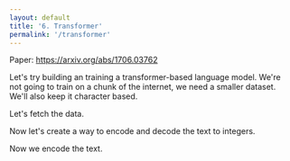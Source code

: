 ```yaml
---
layout: default
title: '6. Transformer'
permalink: '/transformer'
---
```


Paper: https://arxiv.org/abs/1706.03762

Let's try building an training a transformer-based language model. We're not
going to train on a chunk of the internet, we need a smaller dataset. We'll also
keep it character based.

Let's fetch the data.

<script>
const response = await fetch('https://raw.githubusercontent.com/karpathy/char-rnn/master/data/tinyshakespeare/input.txt');
const text = await response.text();
</script>

Now let's create a way to encode and decode the text to integers.

<script>
const indexToCharMap = [ ...new Set( text ) ].sort();
const stringToCharMap = {};
for ( let i = indexToCharMap.length; i--; ) {
    stringToCharMap[ indexToCharMap[ i ] ] = i;
}
const vocabSize = indexToCharMap.length;

function encode( text ) {
    return [ ...text ].map( ( char ) => stringToCharMap[ char ] );
}

function decode( indices ) {
    return indices.map( ( index ) => indexToCharMap[ index ] ).join('');
}
</script>

Now we encode the text.

<script>
import { random, sample, softmax, softmaxByRow, transpose } from './1-bigram-utils.js';
import { buildDataSet, Value, miniBatch, createLossesGraph, matMul, FloatMatrix, IntMatrix, createFloatMatrix } from './3-0-makemore-MLP-utils.js';

const n = Math.floor( text.length * 0.9 );
const trainData = new IntMatrix( encode( text.slice( 0, n ) ) ).reshape( [ n ] );
const valData = new IntMatrix( encode( text.slice( n ) ) ).reshape( [ text.length - n ] );
</script>

<script>
const blockSize = 8;
const batchSize = 4;

function getBatch( split ) {
    const data = split === 'train' ? trainData : valData;
    const ix = Array.from( { length: batchSize }, () => Math.floor( Math.random() * ( data.length - blockSize ) ) );
    return [
        new IntMatrix( ix.flatMap( ( i ) => Array.from( data ).slice( i, i + blockSize ) ) ).reshape( [ batchSize, blockSize ] ),
        new IntMatrix( ix.flatMap( ( i ) => Array.from( data ).slice( i + 1, i + blockSize + 1 ) ) ).reshape( [ batchSize, blockSize ] )
    ];
}

const [ x, y ] = getBatch( 'train' );
</script>

<script>
import { Embedding, Linear, Sequential, Tanh } from './3-4-layer-organisation-utils.js'; 
import { LinearBroadcast } from './5-wavenet-utils.js';

Value.addOperation( 'attentionHead', async (
    k, // (B, T, C)
    q, // (B, T, C)
    v, // (B, T, C)
) => {
    const [ B, T, C ] = k.shape;
    const scale = C ** -0.5;
    const wei = createFloatMatrix( [ B, T, T ] );
    const out = createFloatMatrix( [ B, T, C ] );
    for ( let b_ = B; b_--; ) {
        const start = b_ * T * C;
        const end = start + T * C;
        const qBatch = q.subarray( start, end ).reshape( [ T, C ] );
        const kBatch = k.subarray( start, end ).reshape( [ T, C ] );
        // (B, T, C) @ ( (B, T, C) -> (B, C, T) ) -> (B, T, T)
        wei.set( await matMul( qBatch, transpose( kBatch ) ), b_ * T * T );
        // Clamp to -Infinity the upper right triangle.
        const offset = b_ * T * T;
        for ( let t_ = T; t_--; ) {
            const t_offset = offset + t_ * T;
            for ( let t2_ = T; t2_--; ) {
                if ( t2_ > t_ ) {
                    wei[t_offset + t2_] = -Infinity;
                } else {
                    wei[t_offset + t2_] *= scale;
                }
            }
            softmax( wei.subarray( t_offset, t_offset + T ) );
        }
        const weiBatch = wei.subarray( b_ * T * T, (b_ + 1) * T * T ).reshape( [ T, T ] );
        const vBatch = v.subarray( b_ * T * C, (b_ + 1) * T * C ).reshape( [ T, C ] );
        // (B, T, T) @ (B, T, C) -> (B, T, C)
        out.set( await matMul( weiBatch, vBatch ), b_ * T * C );
    }
    return [
        out,
        async ( dout ) => {
            const dK = createFloatMatrix( [ B, T, C ] );
            const dQ = createFloatMatrix( [ B, T, C ] );
            const dV = createFloatMatrix( [ B, T, C ] );

            for ( let b_ = B; b_--; ) {
                const startTC = b_ * T * C;
                const startTT = b_ * T * T; 
                const qBatch = q.subarray( startTC, startTC + T * C ).reshape( [ T, C ] );
                const kBatch = k.subarray( startTC, startTC + T * C ).reshape( [ T, C ] );
                const vBatch = v.subarray( startTC, startTC + T * C ).reshape( [ T, C ] );
                const weiBatch = wei.subarray( startTT, startTT + T * T ).reshape( [ T, T ] );
                const dOutBatch = dout.subarray(startTC, startTC + T * C).reshape([ T, C ]);
                const dWei = await matMul(dOutBatch, transpose(vBatch)); // (T, T)
                dV.set( await matMul(transpose(weiBatch), dOutBatch), startTC ); // (T, C)

                // Backprop through softmax
                const gradAttn = createFloatMatrix([ T, T ]);
                for (let t_ = T; t_--;) {
                    const attnRow = weiBatch.subarray(t_ * T, (t_ + 1) * T);
                    const dWeiRow = dWei.subarray(t_ * T, (t_ + 1) * T);
                    for (let t2_ = T; t2_--;) {
                        let sum = 0;
                        for (let t3_ = T; t3_--;) {
                            const delta = t2_ === t3_ ? 1 : 0;
                            sum += attnRow[t3_] * (delta - attnRow[t2_]) * dWeiRow[t3_];
                        }
                        gradAttn[t_ * T + t2_] = sum;
                    }
                }

                const _dq = await matMul(gradAttn, kBatch); // (T, C)
                const _dk = await matMul(transpose(gradAttn), qBatch); // (T, C)

                // Same length.
                for (let i = _dq.length; i--;) {
                    _dq[i] *= scale;
                    _dk[i] *= scale;
                }

                dQ.set(_dq, startTC);
                dK.set(_dk, startTC);
            }

            return [dK, dQ, dV];
        }
    ];
});

const nEmbed = 32;
const nHeads = 4;
// const headSize = nEmbed / nHeads;

export class Head {
    constructor( nEmbed, headSize ) {
        this.K = new LinearBroadcast( nEmbed, headSize );
        this.Q = new LinearBroadcast( nEmbed, headSize );
        this.V = new LinearBroadcast( nEmbed, headSize );
    }
    apply( X ) {
        const k = this.K.apply( X );
        const q = this.Q.apply( X );
        const v = this.V.apply( X );
        return k.attentionHead( q, v );
    }
    params() {
        return [ ...this.K.params(), ...this.Q.params(), ...this.V.params() ];
    }
}

Value.addOperation('concatLastDim', async (...args) => {
    const n = args.length;
    const [ B, T, C ] = args[0].shape;
    const out = createFloatMatrix([ B, T, n * C ]);

    for (let i = 0; i < n; i++) {
        const src = args[i];
        for (let j = 0; j < B * T; j++) {
            const srcStart = j * C;
            const dstStart = j * n * C + i * C;
            out.set(src.subarray(srcStart, srcStart + C), dstStart);
        }
    }

    return [
        out,
        async (dout) => {
            return args.map((_, i) => {
                const grad = createFloatMatrix([ B, T, C ]);
                for (let j = 0; j < B * T; j++) {
                    const srcStart = j * n * C + i * C;
                    const dstStart = j * C;
                    grad.set(dout.subarray(srcStart, srcStart + C), dstStart);
                }
                return grad;
            });
        }
    ];
});

Value.addOperation('add', async (
    a, // (B, T, C)
    b, // (B, T, C)
) => {
    if ( a.shape.toString() !== b.shape.toString() ) {
        throw new Error('Shape mismatch: a.shape=' + a.shape + ', b.shape=' + b.shape);
    }

    const out = new FloatMatrix(a);
    for (let i_ = out.length; i_--;) out[i_] += b[i_];
    return [ out, (dout) => [dout, dout] ];
});

class MultiHeadAttention {
    constructor( nEmbed, nHeads, headSize ) {
        this.heads = Array.from( { length: nHeads }, () => new Head( nEmbed, headSize ) );
        this.proj = new LinearBroadcast( nEmbed, nEmbed );
    }
    apply( x ) {
        const heads = this.heads.map( head => head.apply( x ) );
        const out = heads[0].concatLastDim( ...heads.slice(1) );
        return this.proj.apply( out );
    }
    params() {
        return [ ...this.heads.flatMap( head => head.params() ), ...this.proj.params() ];
    }
}

Value.addOperation('expandAndTile', async (
    x,     // shape: (D1, D2, ..., Dn)
    Bsize  // number: B
) => {
    const shape = x.shape;
    const D = x.length;
    const out = createFloatMatrix([Bsize, ...shape]);

    for (let b_ = 0; b_ < Bsize; b_++) {
        out.set(x, b_ * D);
    }

    return [
        out,
        async (dout) => {
            const dx = createFloatMatrix(shape);
            for (let b_ = 0; b_ < Bsize; b_++) {
                const offset = b_ * D;
                for (let i = 0; i < D; i++) {
                    dx[i] += dout[offset + i];
                }
            }
            return [dx];
        }
    ];
});

class FeedForward {
    constructor( nEmbed ) {
        this.net = new Sequential([
            new LinearBroadcast( nEmbed, 4 * nEmbed ),
            new Tanh(),
            new LinearBroadcast( 4 * nEmbed, nEmbed ), // Projection.
        ]);
    }
    apply( x ) {
        return this.net.apply( x );
    }
    params() {
        return this.net.params();
    }
}

class AttentionBlock {
    constructor( nEmbed, nHeads ) {
        const headSize = nEmbed / nHeads;
        this.head = new MultiHeadAttention( nEmbed, nHeads, headSize );
        this.feedForward = new FeedForward( nEmbed );
    }
    apply( x ) {
        // Residual connections. (Note: this doubled the initial loss?)
        x = x.add( this.head.apply( x ) ); // (B, T, C)
        x = x.add( this.feedForward.apply( x ) ); // (B, T, C)
        return x;
    }
    params() {
        return [ ...this.head.params(), ...this.feedForward.params() ];
    }
}

class AttentionModel {
    constructor( vocabSize, nEmbed, nHeads ) {
        this.tokenEmbedding = new Embedding( vocabSize, nEmbed );
        this.positionEmbedding = new Embedding( blockSize, nEmbed );
        this.blocks = new Sequential(
            Array.from( { length: 3 }, () => new AttentionBlock( nEmbed, nHeads ) )
        );
        this.llmHead = new LinearBroadcast( nEmbed, vocabSize );
    }
    apply( x ) {
        const tokenEmbedding = this.tokenEmbedding.apply( x ); // (B, T, C)
        const positionEmbedding = this.positionEmbedding.apply( Array.from( { length: blockSize }, ( _, i ) => i ) ); // (T, C)
        x = tokenEmbedding.add( positionEmbedding.expandAndTile( x.shape[0] ) ); // (B, T, C)
        x = this.blocks.apply( x ); // (B, T, C)
        const logits = this.llmHead.apply( x ); // (B, T, vocabSize)
        console.log( logits );
        return logits;
    }
    params() {
        return [
            ...this.tokenEmbedding.params(),
            ...this.positionEmbedding.params(),
            ...this.blocks.params(),
            ...this.llmHead.params(),
        ];
    }
}

const model = new AttentionModel( vocabSize, nEmbed, nHeads );

print(model.params().reduce((a, b) => a + b.data.length, 0), 'number of params');

const logits = model.apply( x );
await logits.forward();
print( logits.data );
</script>

<script>

const loss = logits
    .reshape( ( [ B, T, C ] ) => [ B * T, C ] )
    .softmaxCrossEntropy( new IntMatrix( y ).reshape( [ y.length ] ) );
await loss.forward();
print( loss.data );
</script>

<script>
async function generate( seed, length ) {
    let out = encode( seed );
    
    while ( out.length < length ) {
        const logits = model
            .apply( new IntMatrix( out.slice( -blockSize ) ).reshape( [ 1, blockSize ] ) )
            .reshape( ( [ B, T, C ] ) => [ B * T, C ] );
        await logits.forward();
        const probs = softmaxByRow( logits.data );
        const [ B, C ] = probs.shape;
        const samples = createFloatMatrix( [ B, 1 ] );
        for ( let i = B; i--; ) {
            samples[ i ] = sample( Array.from( probs ).slice( i * C, ( i + 1 ) * C ) );
        }
        out.push( ...samples );
    }

    return decode( out );
}

print( await generate( '\n', 100 ) );
</script>

<script>
import Plotly from 'https://cdn.jsdelivr.net/npm/plotly.js-dist@2.26.2/+esm';

const batchLosses = [];
const losses = [];
</script>

<script>
const graph = document.createElement( 'div' );
print(graph);
for ( let i = 0; i < 2; i++ ) {
    const [ x, y ] = getBatch( 'train' );
    const logits = model.apply( x );
    const loss = logits
        .reshape( ( [ B, T, C ] ) => [ B * T, C ] )
        .softmaxCrossEntropy( new IntMatrix( y ).reshape( [ y.length ] ) );
    await loss.forward();
    batchLosses.push( loss.data );
    console.log( loss.data );

    await loss.backward();
    for ( const param of model.params() ) {
        for ( let i = param.data.length; i--; ) {
            param.data[ i ] -= 0.001 * param.grad[ i ];
        }
    }
    await createLossesGraph( graph, batchLosses, losses );
}
</script>

